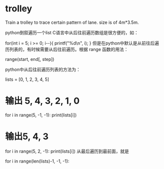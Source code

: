 # trolley
Train a trolley to trace certain pattern of lane.
size is of 4m*3.5m.

python倒叙遍历一个list
C语言中从后往前遍历数组是很方便的，如：

for(int i = 5; i >= 0; i--){
    printf("%d\n", i);
}
但是在python中默认是从前往后遍历列表的，有时候需要从后往前遍历。根据 range 函数的用法：

range(start, end[, step])

python中从后往前遍历列表的方法为：

lists = [0, 1, 2, 3, 4, 5]
# 输出 5, 4, 3, 2, 1, 0
for i in range(5, -1, -1):
    print(lists[i])
 
# 输出5, 4, 3
for i in range(5, 2, -1):
    print(lists[i])
从最后遍历到最前面，就是

for i in range(len(lists)-1, -1, -1):
